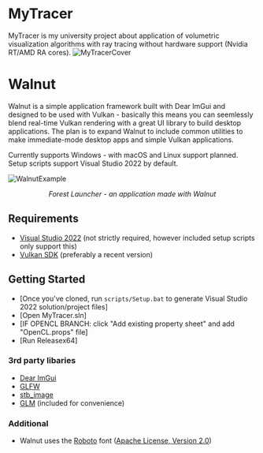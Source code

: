 # MyTracer
MyTracer is my university project about application of volumetric visualization algorithms with ray tracing without hardware support (Nvidia RT/AMD RA cores).
![MyTracerCover](https://sun9-19.userapi.com/impg/6G4fHayPt6U2mNqSRDQ-2YRrLLxythVdA7iYXA/WYYj_PaBn8U.jpg?size=1119x711&quality=96&sign=c23ad5d303e63832ff9e1c796011c846&type=album)

# Walnut

Walnut is a simple application framework built with Dear ImGui and designed to be used with Vulkan - basically this means you can seemlessly blend real-time Vulkan rendering with a great UI library to build desktop applications. The plan is to expand Walnut to include common utilities to make immediate-mode desktop apps and simple Vulkan applications.

Currently supports Windows - with macOS and Linux support planned. Setup scripts support Visual Studio 2022 by default.

![WalnutExample](https://hazelengine.com/images/ForestLauncherScreenshot.jpg)
_<center>Forest Launcher - an application made with Walnut</center>_

## Requirements
- [Visual Studio 2022](https://visualstudio.com) (not strictly required, however included setup scripts only support this)
- [Vulkan SDK](https://vulkan.lunarg.com/sdk/home#windows) (preferably a recent version)

## Getting Started
- [Once you've cloned, run `scripts/Setup.bat` to generate Visual Studio 2022 solution/project files]
- [Open MyTracer.sln]
- [IF OPENCL BRANCH: click "Add existing property sheet" and add "OpenCL.props" file]
- [Run Releasex64]

### 3rd party libaries
- [Dear ImGui](https://github.com/ocornut/imgui)
- [GLFW](https://github.com/glfw/glfw)
- [stb_image](https://github.com/nothings/stb)
- [GLM](https://github.com/g-truc/glm) (included for convenience)

### Additional
- Walnut uses the [Roboto](https://fonts.google.com/specimen/Roboto) font ([Apache License, Version 2.0](https://www.apache.org/licenses/LICENSE-2.0))

